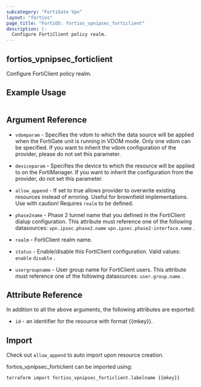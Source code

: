 ```yaml
---
subcategory: "FortiGate Vpn"
layout: "fortios"
page_title: "FortiOS: fortios_vpnipsec_forticlient"
description: |-
  Configure FortiClient policy realm.
---
```


## fortios_vpnipsec_forticlient
Configure FortiClient policy realm.

## Example Usage

```hcl

```

## Argument Reference
* `vdomparam` - Specifies the vdom to which the data source will be applied when the FortiGate unit is running in VDOM mode. Only one vdom can be specified. If you want to inherit the vdom configuration of the provider, please do not set this parameter.
* `deviceparam` - Specifies the device to which the resource will be applied to on the FortiManager. If you want to inherit the configuration from the provider, do not set this parameter.
* `allow_append` - If set to true allows provider to overwrite existing resources instead of erroring. Useful for brownfield implementations. Use with caution! Requires `realm` to be defined.

* `phase2name` - Phase 2 tunnel name that you defined in the FortiClient dialup configuration. This attribute must reference one of the following datasources: `vpn.ipsec.phase2.name` `vpn.ipsec.phase2-interface.name` .
* `realm` - FortiClient realm name.
* `status` - Enable/disable this FortiClient configuration. Valid values: `enable` `disable` .
* `usergroupname` - User group name for FortiClient users. This attribute must reference one of the following datasources: `user.group.name` .

## Attribute Reference

In addition to all the above arguments, the following attributes are exported:
* `id` - an identifier for the resource with format {{mkey}}.

## Import

Check out `allow_append` to auto import upon resource creation.

fortios_vpnipsec_forticlient can be imported using:
```sh
terraform import fortios_vpnipsec_forticlient.labelname {{mkey}}
```
